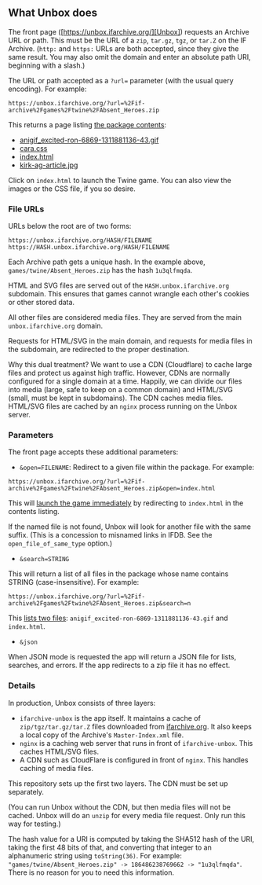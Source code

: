 ## What Unbox does

The front page ([https://unbox.ifarchive.org/][Unbox]) requests an Archive URL or path. This must be the URL of a `zip`, `tar.gz`, `tgz`, or `tar.Z` on the IF Archive. (`http:` and `https:` URLs are both accepted, since they give the same result. You may also omit the domain and enter an absolute path URI, beginning with a slash.)

[ifarch]: https://ifarchive.org/
[iplayif]: https://iplayif.com/
[Unbox]: https://unbox.ifarchive.org/

The URL or path accepted as a `?url=` parameter (with the usual query encoding). For example:

```
https://unbox.ifarchive.org/?url=%2Fif-archive%2Fgames%2Ftwine%2FAbsent_Heroes.zip
```

This returns a page listing [the package contents][exlist]:

- [anigif_excited-ron-6869-1311881136-43.gif][exron]
- [cara.css][excara]
- [index.html][exindex]
- [kirk-ag-article.jpg][exkirk]

[exlist]: https://unbox.ifarchive.org/?url=https%3A%2F%2Fifarchive.org%2Fif-archive%2Fgames%2Ftwine%2FAbsent_Heroes.zip
[exindex]: https://1u3qlfmqda.unbox.ifarchive.org/1u3qlfmqda/index.html
[exkirk]: https://unbox.ifarchive.org/1u3qlfmqda/kirk-ag-article.jpg
[excara]: https://unbox.ifarchive.org/1u3qlfmqda/cara.css
[exron]: https://unbox.ifarchive.org/1u3qlfmqda/anigif_excited-ron-6869-1311881136-43.gif

Click on `index.html` to launch the Twine game. You can also view the images or the CSS file, if you so desire.

### File URLs

URLs below the root are of two forms:

```
https://unbox.ifarchive.org/HASH/FILENAME
https://HASH.unbox.ifarchive.org/HASH/FILENAME
```

Each Archive path gets a unique hash. In the example above, `games/twine/Absent_Heroes.zip` has the hash `1u3qlfmqda`.

HTML and SVG files are served out of the `HASH.unbox.ifarchive.org` subdomain. This ensures that games cannot wrangle each other's cookies or other stored data.

All other files are considered media files. They are served from the main `unbox.ifarchive.org` domain.

Requests for HTML/SVG in the main domain, and requests for media files in the subdomain, are redirected to the proper destination.

Why this dual treatment? We want to use a CDN (Cloudflare) to cache large files and protect us against high traffic. However, CDNs are normally configured for a single domain at a time. Happily, we can divide our files into media (large, safe to keep on a common domain) and HTML/SVG (small, must be kept in subdomains). The CDN caches media files. HTML/SVG files are cached by an `nginx` process running on the Unbox server.

### Parameters

The front page accepts these additional parameters:

- `&open=FILENAME`: Redirect to a given file within the package. For example:

```
https://unbox.ifarchive.org/?url=%2Fif-archive%2Fgames%2Ftwine%2FAbsent_Heroes.zip&open=index.html
```

This will [launch the game immediately][exlistopen] by redirecting to `index.html` in the contents listing.

[exlistopen]: https://unbox.ifarchive.org/?url=https%3A%2F%2Fifarchive.org%2Fif-archive%2Fgames%2Ftwine%2FAbsent_Heroes.zip&open=index.html

If the named file is not found, Unbox will look for another file with the same suffix. (This is a concession to misnamed links in IFDB. See the `open_file_of_same_type` option.)

- `&search=STRING`

This will return a list of all files in the package whose name contains STRING (case-insensitive). For example:

```
https://unbox.ifarchive.org/?url=%2Fif-archive%2Fgames%2Ftwine%2FAbsent_Heroes.zip&search=n
```

This [lists two files][exlistsearch]: `anigif_excited-ron-6869-1311881136-43.gif` and `index.html`.

[exlistsearch]: https://unbox.ifarchive.org/?url=https%3A%2F%2Fifarchive.org%2Fif-archive%2Fgames%2Ftwine%2FAbsent_Heroes.zip&search=n

- `&json`

When JSON mode is requested the app will return a JSON file for lists, searches, and errors. If the app redirects to a zip file it has no effect.

### Details

In production, Unbox consists of three layers:

- `ifarchive-unbox` is the app itself. It maintains a cache of `zip/tgz/tar.gz/tar.Z` files downloaded from [ifarchive.org][ifarch]. It also keeps a local copy of the Archive's `Master-Index.xml` file.
- `nginx` is a caching web server that runs in front of `ifarchive-unbox`. This caches HTML/SVG files.
- A CDN such as CloudFlare is configured in front of `nginx`. This handles caching of media files.

This repository sets up the first two layers. The CDN must be set up separately.

(You can run Unbox without the CDN, but then media files will not be cached. Unbox will do an `unzip` for every media file request. Only run this way for testing.)

The hash value for a URI is computed by taking the SHA512 hash of the URI, taking the first 48 bits of that, and converting that integer to an alphanumeric string using `toString(36)`. For example: `"games/twine/Absent_Heroes.zip" -> 186486238769662 -> "1u3qlfmqda"`. There is no reason for you to need this information.

